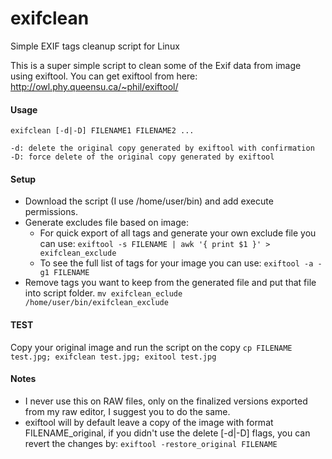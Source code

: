 # exifclean

Simple EXIF tags cleanup script for Linux

This is a super simple script to clean some of the Exif data from image using exiftool.
You can get exiftool from here: http://owl.phy.queensu.ca/~phil/exiftool/

#### Usage
  `exifclean [-d|-D] FILENAME1 FILENAME2 ...`

    -d: delete the original copy generated by exiftool with confirmation
    -D: force delete of the original copy generated by exiftool

#### Setup
  * Download the script (I use /home/user/bin) and add execute permissions.
  * Generate excludes file based on image:
    * For quick export of all tags and generate your own exclude file you can use:
      `exiftool -s FILENAME | awk '{ print $1 }' > exifclean_exclude`
    * To see the full list of tags for your image you can use:
      `exiftool -a -g1 FILENAME`
  * Remove tags you want to keep from the generated file and put that file into script folder.
    `mv exifclean_eclude /home/user/bin/exifclean_exclude`

#### TEST
  Copy your original image and run the script on the copy
  `cp FILENAME test.jpg; exifclean test.jpg; exitool test.jpg`

#### Notes
  * I never use this on RAW files, only on the finalized versions exported from my raw editor,
    I suggest you to do the same.
  * exiftool will by default leave a copy of the image with format FILENAME_original,
    if you didn't use the delete [-d|-D] flags, you can revert the changes by:
      `exiftool -restore_original FILENAME`
